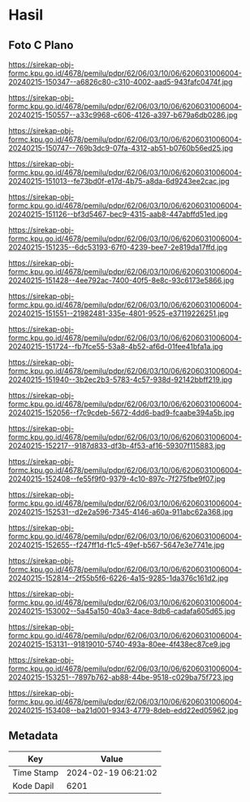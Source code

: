 # Hasil

## Foto C Plano

https://sirekap-obj-formc.kpu.go.id/4678/pemilu/pdpr/62/06/03/10/06/6206031006004-20240215-150347--a6826c80-c310-4002-aad5-943fafc0474f.jpg

https://sirekap-obj-formc.kpu.go.id/4678/pemilu/pdpr/62/06/03/10/06/6206031006004-20240215-150557--a33c9968-c606-4126-a397-b679a6db0286.jpg

https://sirekap-obj-formc.kpu.go.id/4678/pemilu/pdpr/62/06/03/10/06/6206031006004-20240215-150747--769b3dc9-07fa-4312-ab51-b0760b56ed25.jpg

https://sirekap-obj-formc.kpu.go.id/4678/pemilu/pdpr/62/06/03/10/06/6206031006004-20240215-151013--fe73bd0f-e17d-4b75-a8da-6d9243ee2cac.jpg

https://sirekap-obj-formc.kpu.go.id/4678/pemilu/pdpr/62/06/03/10/06/6206031006004-20240215-151126--bf3d5467-bec9-4315-aab8-447abffd51ed.jpg

https://sirekap-obj-formc.kpu.go.id/4678/pemilu/pdpr/62/06/03/10/06/6206031006004-20240215-151235--6dc53193-67f0-4239-bee7-2e819da17ffd.jpg

https://sirekap-obj-formc.kpu.go.id/4678/pemilu/pdpr/62/06/03/10/06/6206031006004-20240215-151428--4ee792ac-7400-40f5-8e8c-93c6173e5866.jpg

https://sirekap-obj-formc.kpu.go.id/4678/pemilu/pdpr/62/06/03/10/06/6206031006004-20240215-151551--21982481-335e-4801-9525-e37119226251.jpg

https://sirekap-obj-formc.kpu.go.id/4678/pemilu/pdpr/62/06/03/10/06/6206031006004-20240215-151724--fb7fce55-53a8-4b52-af6d-01fee41bfa1a.jpg

https://sirekap-obj-formc.kpu.go.id/4678/pemilu/pdpr/62/06/03/10/06/6206031006004-20240215-151940--3b2ec2b3-5783-4c57-938d-92142bbff219.jpg

https://sirekap-obj-formc.kpu.go.id/4678/pemilu/pdpr/62/06/03/10/06/6206031006004-20240215-152056--f7c9cdeb-5672-4dd6-bad9-fcaabe394a5b.jpg

https://sirekap-obj-formc.kpu.go.id/4678/pemilu/pdpr/62/06/03/10/06/6206031006004-20240215-152217--9187d833-df3b-4f53-af16-59307f115883.jpg

https://sirekap-obj-formc.kpu.go.id/4678/pemilu/pdpr/62/06/03/10/06/6206031006004-20240215-152408--fe55f9f0-9379-4c10-897c-7f275fbe9f07.jpg

https://sirekap-obj-formc.kpu.go.id/4678/pemilu/pdpr/62/06/03/10/06/6206031006004-20240215-152531--d2e2a596-7345-4146-a60a-911abc62a368.jpg

https://sirekap-obj-formc.kpu.go.id/4678/pemilu/pdpr/62/06/03/10/06/6206031006004-20240215-152655--f247ff1d-f1c5-49ef-b567-5647e3e7741e.jpg

https://sirekap-obj-formc.kpu.go.id/4678/pemilu/pdpr/62/06/03/10/06/6206031006004-20240215-152814--2f55b5f6-6226-4a15-9285-1da376c161d2.jpg

https://sirekap-obj-formc.kpu.go.id/4678/pemilu/pdpr/62/06/03/10/06/6206031006004-20240215-153002--5a45a150-40a3-4ace-8db6-cadafa605d65.jpg

https://sirekap-obj-formc.kpu.go.id/4678/pemilu/pdpr/62/06/03/10/06/6206031006004-20240215-153131--91819010-5740-493a-80ee-4f438ec87ce9.jpg

https://sirekap-obj-formc.kpu.go.id/4678/pemilu/pdpr/62/06/03/10/06/6206031006004-20240215-153251--7897b762-ab88-44be-9518-c029ba75f723.jpg

https://sirekap-obj-formc.kpu.go.id/4678/pemilu/pdpr/62/06/03/10/06/6206031006004-20240215-153408--ba21d001-9343-4779-8deb-edd22ed05962.jpg


## Metadata

| Key        | Value               |
| ---------- | ------------------- |
| Time Stamp | 2024-02-19 06:21:02 |
| Kode Dapil | 6201                |




